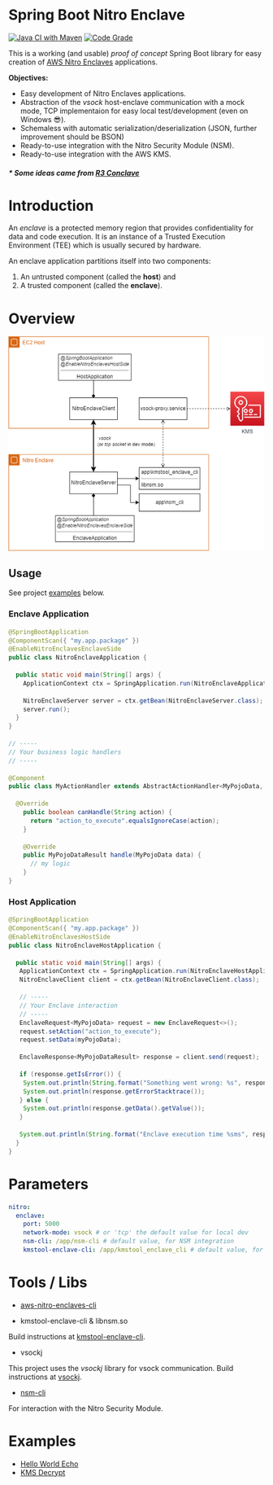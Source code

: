 # Spring Boot Nitro Enclave
[![Java CI with Maven](https://github.com/mrgatto/spring-boot-nitro-enclaves/actions/workflows/maven.yml/badge.svg)](https://github.com/mrgatto/spring-boot-nitro-enclaves/actions/workflows/maven.yml) [![Code Grade](https://api.codiga.io/project/29257/score/svg)](https://www.codiga.io)



This is a working (and usable) _proof of concept_ Spring Boot library for easy creation of [AWS Nitro Enclaves](https://docs.aws.amazon.com/enclaves/latest/user/nitro-enclave.html) applications.

**Objectives:**

- Easy development of Nitro Enclaves applications.
- Abstraction of the _vsock_ host-enclave communication with a mock mode, TCP implementaion for easy local test/development (even on Windows :sunglasses:). 
- Schemaless with automatic serialization/deserialization (JSON, further improvement should be BSON)
- Ready-to-use integration with the Nitro Security Module (NSM).
- Ready-to-use integration with the AWS KMS.

<h5>* Some ideas came from <a href="https://developer.r3.com/conclave/">R3 Conclave</a></h5>

# Introduction

An _enclave_ is a protected memory region that provides confidentiality for data and code execution. It is an instance of a Trusted Execution Environment (TEE)
which is usually secured by hardware.

An enclave application partitions itself into two components:

1. An untrusted component (called the **host**) and
2. A trusted component (called the **enclave**).

# Overview

<p align="center">
  <img src="docs/draw.io.drawio.png" />
</p>

## Usage

See project [examples](#examples) below.

### Enclave Application

```java
@SpringBootApplication
@ComponentScan({ "my.app.package" })
@EnableNitroEnclavesEnclaveSide
public class NitroEnclaveApplication {

  public static void main(String[] args) {
    ApplicationContext ctx = SpringApplication.run(NitroEnclaveApplication.class, args);

    NitroEnclaveServer server = ctx.getBean(NitroEnclaveServer.class);
    server.run();
  }
}

// -----
// Your business logic handlers
// -----

@Component
public class MyActionHandler extends AbstractActionHandler<MyPojoData, MyPojoDataResult> {

  @Override
    public boolean canHandle(String action) {
      return "action_to_execute".equalsIgnoreCase(action);
    }

    @Override
    public MyPojoDataResult handle(MyPojoData data) {
      // my logic
    }
}
```

### Host Application

```java
@SpringBootApplication
@ComponentScan({ "my.app.package" })
@EnableNitroEnclavesHostSide
public class NitroEnclaveHostApplication {

  public static void main(String[] args) {
   ApplicationContext ctx = SpringApplication.run(NitroEnclaveHostApplication.class, args);
   NitroEnclaveClient client = ctx.getBean(NitroEnclaveClient.class);

   // -----
   // Your Enclave interaction
   // -----
   EnclaveRequest<MyPojoData> request = new EnclaveRequest<>();
   request.setAction("action_to_execute");
   request.setData(myPojoData);

   EnclaveResponse<MyPojoDataResult> response = client.send(request);	

   if (response.getIsError()) {
	System.out.println(String.format("Something went wrong: %s", response.getError()));
	System.out.println(response.getErrorStacktrace());
   } else {
	System.out.println(response.getData().getValue());
   }

   System.out.println(String.format("Enclave execution time %sms", response.getDuration()));   
  }
}
```

# Parameters

```yaml
nitro:
  enclave:
    port: 5000
    network-mode: vsock # or 'tcp' the default value for local dev
    nsm-cli: /app/nsm-cli # default value, for NSM integration
    kmstool-enclave-cli: /app/kmstool_enclave_cli # default value, for KMS integration
```

# Tools / Libs

* [aws-nitro-enclaves-cli](https://docs.aws.amazon.com/enclaves/latest/user/nitro-enclave-cli-install.html)

* kmstool-enclave-cli & libnsm.so

 Build instructions at [kmstool-enclave-cli](https://github.com/aws/aws-nitro-enclaves-sdk-c/tree/main/bin/kmstool-enclave-cli).

* vsockj

This project uses the _vsockj_ library for vsock communication.
Build instructions at [vsockj](https://github.com/Cloud-Architects/vsockj).

* [nsm-cli](https://github.com/mrgatto/nsm-cli)

For interaction with the Nitro Security Module.


# Examples <a name="examples"></a>

* [Hello World Echo](examples/simple-echo)
* [KMS Decrypt](examples/kms-decrypt)

